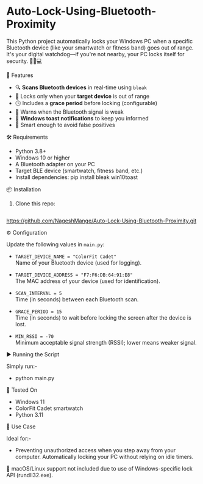 # Auto-Lock-Using-Bluetooth-Proximity

This Python project automatically locks your Windows PC when a specific Bluetooth device (like your smartwatch or fitness band) goes out of range. It's your digital watchdog—if you're not nearby, your PC locks itself for security. 🕵️‍♂️💻

🚀 Features

- 🔍 **Scans Bluetooth devices** in real-time using `bleak`
- 🎯 Locks only when your **target device** is out of range
- 🕒 Includes a **grace period** before locking (configurable)
- 📶 Warns when the Bluetooth signal is weak
- 🔔 **Windows toast notifications** to keep you informed
- 🧠 Smart enough to avoid false positives

 
🛠️ Requirements

- Python 3.8+
- Windows 10 or higher
- A Bluetooth adapter on your PC
- Target BLE device (smartwatch, fitness band, etc.)
- Install dependencies:
   pip install bleak win10toast


📦 Installation

1. Clone this repo:
   ```bash
https://github.com/NageshMange/Auto-Lock-Using-Bluetooth-Proximity.git

⚙️ Configuration

Update the following values in `main.py`:

- `TARGET_DEVICE_NAME = "ColorFit Cadet"`  
  Name of your Bluetooth device (used for logging).

- `TARGET_DEVICE_ADDRESS = "F7:F6:DB:64:91:E8"`  
  The MAC address of your device (used for identification).

- `SCAN_INTERVAL = 5`  
  Time (in seconds) between each Bluetooth scan.

- `GRACE_PERIOD = 15`  
  Time (in seconds) to wait before locking the screen after the device is lost.

- `MIN_RSSI = -70`  
  Minimum acceptable signal strength (RSSI); lower means weaker signal.
             

▶️ Running the Script

  Simply run:-
- python main.py


🧪 Tested On

- Windows 11 
- ColorFit Cadet smartwatch
- Python 3.11


🧠 Use Case

Ideal for:-
- Preventing unauthorized access when you step away from your computer.
  Automatically locking your PC without relying on idle timers.


📝 macOS/Linux support not included due to use of Windows-specific lock API (rundll32.exe).
